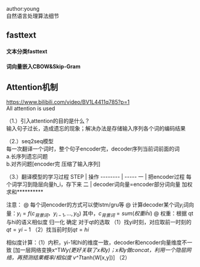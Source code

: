
author:young<br>
自然语言处理算法细节<br>


## fasttext
#### 文本分类fasttext



#### 词向量嵌入CBOW&Skip-Gram






## Attention机制
https://www.bilibili.com/video/BV1L4411q785?p=1<br>
All attention is used<br>

（1.）引入attention的目的是什么？<br>
输入句子过长，造成遗忘的现象；解决办法是存储输入序列各个词的编码结果<br>

（2.）seq2seq模型<br>
每一次翻译一个词时，整个句子encoder完，decoder序列当前词前面的词<br>
a.长序列遗忘问题<br>
b.对齐问题[encoder完 压缩了输入序列]<br>

（3.）翻译模型的学习过程
STEP     | 操作
-------- | -----
一  | 把encoder过程 每个词学习到隐层向量h_i，存下来
二  | decoder词向量=encoder部分词向量 加权求和**********




注意：
@ 每个词encoder的方式可以使lstm/gru等
@ 计算decoder某个词$y_i$词向量：$y_i=f(c_{背景词}，y_{i-1},...,y_0)$
其中，$c_{背景词}=sum(权重i \dot hi)$
@ 权重：根据 qt与hi的语义相似度 归一化 确定
对于qt的选取
（1）找yi时刻，对应取前一时刻的$qt=yi-1$ 
（2）找当前时刻$qt=hi$


相似度计算：（1）内积，yi-1和hi的维度一致，decoder和encoder向量维度不一致
[加一层网络变换x^T*Wy(更好关联了x和y)；x和y做concat，利用一个隐层网络，再预测结果概率/相似度 v^T*tanh(W[x,y])] 
（2）



